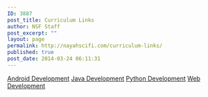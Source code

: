 ```yaml
---
ID: 3887
post_title: Curriculum Links
author: NSF Staff
post_excerpt: ""
layout: page
permalink: http://nayahscifi.com/curriculum-links/
published: true
post_date: 2014-03-24 06:11:31
---
```

<a href="http://nayahsolutions.org/curriculum-links/android/" title="Android Development" target="_blank">Android Development</a>
<a href="http://nayahsolutions.org/curriculum-links/java-development/" title="Java Development" target="_blank">Java Development</a>
<a href="http://nayahsolutions.org/curriculum-links/python/" title="Python Development" target="_blank">Python Development</a>
<a href="http://nayahsolutions.org/curriculum-links/web-development/" title="Web Development" target="_blank">Web Development</a>